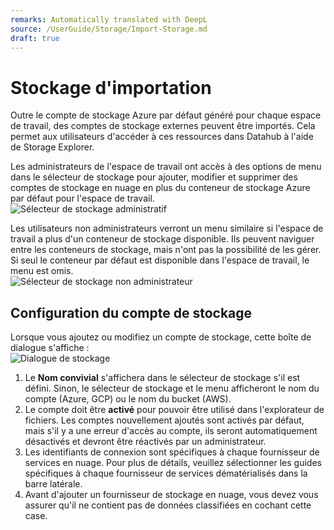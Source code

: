 ```yaml
---
remarks: Automatically translated with DeepL
source: /UserGuide/Storage/Import-Storage.md
draft: true
---
```


# Stockage d'importation

Outre le compte de stockage Azure par défaut généré pour chaque espace de travail, des comptes de stockage externes peuvent être importés. Cela permet aux utilisateurs d'accéder à ces ressources dans Datahub à l'aide de Storage Explorer.

Les administrateurs de l'espace de travail ont accès à des options de menu dans le sélecteur de stockage pour ajouter, modifier et supprimer des comptes de stockage en nuage en plus du conteneur de stockage Azure par défaut pour l'espace de travail.  
![Sélecteur de stockage administratif](/api/docs/UserGuide/Storage/storage-selector-01.png)

Les utilisateurs non administrateurs verront un menu similaire si l'espace de travail a plus d'un conteneur de stockage disponible. Ils peuvent naviguer entre les conteneurs de stockage, mais n'ont pas la possibilité de les gérer. Si seul le conteneur par défaut est disponible dans l'espace de travail, le menu est omis.  
![Sélecteur de stockage non administrateur](/api/docs/UserGuide/Storage/storage-selector-02.png)

## Configuration du compte de stockage

Lorsque vous ajoutez ou modifiez un compte de stockage, cette boîte de dialogue s'affiche :  
![Dialogue de stockage](/api/docs/UserGuide/Storage/storage-dialog.png)

1. Le **Nom convivial** s'affichera dans le sélecteur de stockage s'il est défini. Sinon, le sélecteur de stockage et le menu afficheront le nom du compte (Azure, GCP) ou le nom du bucket (AWS).
2. Le compte doit être **activé** pour pouvoir être utilisé dans l'explorateur de fichiers. Les comptes nouvellement ajoutés sont activés par défaut, mais s'il y a une erreur d'accès au compte, ils seront automatiquement désactivés et devront être réactivés par un administrateur.
3. Les identifiants de connexion sont spécifiques à chaque fournisseur de services en nuage. Pour plus de détails, veuillez sélectionner les guides spécifiques à chaque fournisseur de services dématérialisés dans la barre latérale.
4. Avant d'ajouter un fournisseur de stockage en nuage, vous devez vous assurer qu'il ne contient pas de données classifiées en cochant cette case.
